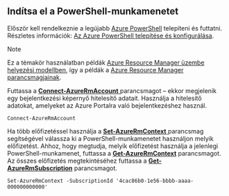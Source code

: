 
## <a name="start-your-powershell-session"></a>Indítsa el a PowerShell-munkamenetet
Először kell rendelkeznie a legújabb [Azure PowerShell](http://msdn.microsoft.com/library/mt619274.aspx) telepíteni és futtatni. Részletes információk: [Az Azure PowerShell telepítése és konfigurálása](/powershell/azureps-cmdlets-docs).

> [!NOTE]
> Ez a témakör használatban példák [Azure Resource Manager üzembe helyezési modellben](../articles/azure-resource-manager/resource-group-overview.md), így a példák a [Azure Resource Manager parancsmagjainak](http://msdn.microsoft.com/library/azure/mt125356.aspx). 
> 
> 

Futtassa a [ **Connect-AzureRmAccount** ](http://msdn.microsoft.com/library/mt619267.aspx) parancsmagot – ekkor megjelenik egy bejelentkezési képernyő hitelesítő adatait. Használja a hitelesítő adatokat, amelyeket az Azure Portalra való bejelentkezéshez használ.

    Connect-AzureRmAccount

Ha több előfizetéssel használja a [ **Set-AzureRmContext** ](http://msdn.microsoft.com/library/mt619263.aspx) parancsmag segítségével válassza ki a PowerShell-munkamenetet használjon melyik előfizetést. Ahhoz, hogy megtudja, melyik előfizetést használja a jelenlegi PowerShell-munkamenet, futtassa a [**Get-AzureRmContext**](http://msdn.microsoft.com/library/mt619265.aspx) parancsmagot. Az összes előfizetés megtekintéséhez futtassa a [**Get-AzureRmSubscription**](http://msdn.microsoft.com/library/mt619284.aspx) parancsmagot.

    Set-AzureRmContext -SubscriptionId '4cac86b0-1e56-bbbb-aaaa-000000000000'

